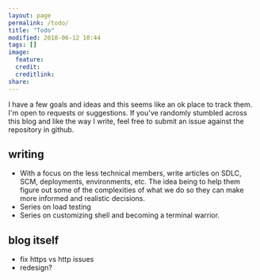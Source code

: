 ```yaml
---
layout: page
permalink: /todo/
title: "Todo"
modified: 2018-06-12 10:44
tags: []
image:
  feature: 
  credit: 
  creditlink: 
share: 
---
```


I have a few goals and ideas and this seems like an ok place to track them.  I'm open to requests or suggestions.  If you've randomly stumbled across this blog and like the way I write, feel free to submit an issue against the repository in github.

## writing
 - With a focus on the less technical members, write articles on SDLC, SCM, deployments, environments, etc.  The idea being to help them figure out some of the complexities of what we do so they can make more informed and realistic decisions.
 - Series on load testing
 - Series on customizing shell and becoming a terminal warrior.

## blog itself
 - fix https vs http issues
 - redesign?
